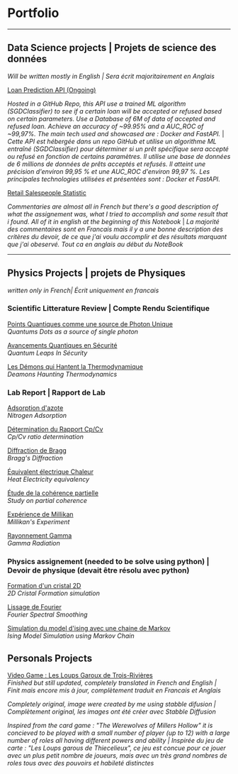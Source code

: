 # Portfolio

---

## Data Science projects | Projets de science des données
_Will be written mostly in English | Sera écrit majoritairement en Anglais_

[Loan Prediction API (Ongoing)](https://github.com/BERTPSYO/Loan_API_ML_Project)

_Hosted in a GitHub Repo, this API use a trained ML algorithm (SGDClassifier) to see if a certain loan will be accepted or refused based on certain parameters. Use a Database of 6M of data of accepted and refused loan. Achieve an accuracy of ~99.95% and a AUC_ROC of ~99,97%. The main tech used and showcased are : Docker and FastAPI._ | _Cette API est hébergée dans un repo GitHub et utilise un algorithme ML entraîné (SGDClassifier) pour déterminer si un prêt spécifique sera accepté ou refusé en fonction de certains paramètres. Il utilise une base de données de 6 millions de données de prêts acceptés et refusés. Il atteint une précision d'environ 99,95 % et une AUC_ROC d'environ 99,97 %. Les principales technologies utilisées et présentées sont : Docker et FastAPI._



[Retail Salespeople Statistic](https://colab.research.google.com/drive/19Lols8T9io12krZqG_ZwCL8GRgoPv0eq)

_Commentaries are almost all in French but there's a good description of what the assignement was, what I tried to accomplish and some result that i found. All of it in english at the beginning of this Notebook_ | _La majorité des commentaires sont en Francais mais il y a une bonne description des critères du devoir, de ce que j'ai voulu accomplir et des résultats marquant que j'ai obeservé. Tout ca en anglais au début du NoteBook_

---

## Physics Projects | projets de Physiques
_written only in French| Écrit uniquement en francais_


### Scientific Litterature Review | Compte Rendu Scientifique

[Points Quantiques comme une source de Photon Unique](/projects/Compte_Rendu/Compte_Rendu_2.pdf) \
_Quantums Dots as a source of single photon_ 

[Avancements Quantiques en Sécurité](/projects/Compte_Rendu/Compte_Rendu_2.pdf) \
_Quantum Leaps In Sécurity_ 

[Les Démons qui Hantent la Thermodynamique](/projects/Compte_Rendu/Compte_Rendu_3.pdf) \
_Deamons Haunting Thermodynamics_

### Lab Report | Rapport de Lab

[Adsorption d'azote](/projects/Rapport_de_Lab/Adsorption_d'azote.pdf) \
_Nitrogen Adsorption_

[Détermination du Rapport Cp/Cv](/projects/Rapport_de_Lab/Determination_du_rapport_CpCv.pdf) \
_Cp/Cv ratio determination_

[Diffraction de Bragg](/projects/Rapport_de_Lab/Diffraction_de_Bragg.pdf) \
_Bragg's Diffraction_

[Équivalent électrique Chaleur](/projects/Rapport_de_Lab/Équivalent_électrique_chaleur.pdf) \
_Heat Electricity equivalency_

[Étude de la cohérence partielle](/projects/Rapport_de_Lab/Étude_de_la_cohérence_partielle.pdf) \
_Study on partial coherence_

[Expérience de Millikan](/projects/Rapport_de_Lab/Experience_de_Millikan.pdf) \
_Millikan's Experiment_

[Rayonnement Gamma](/projects/Rapport_de_Lab/Rayonnement_Gamma.pdf) \
_Gamma Radiation_



### Physics assignement (needed to be solve using python) | Devoir de physique (devait être résolu avec python)


[Formation d'un cristal 2D](/projects/Python/2D_cristal/) \
_2D Cristal Formation simulation_


[Lissage de Fourier](/projects/Python/Fourrier_Smoothing/) \
_Fourier Spectral Smoothing_

[Simulation du model d'ising avec une chaine de Markov](/projects/Python/Ising_Model/) \
_Ising Model Simulation using Markov Chain_

## Personals Projects

[Video Game : Les Loups Garoux de Trois-Rivières](https://psy0.itch.io/the-werewolves-of-the-three-rivers) \
_Finished but still updated, completely translated in French and English | Finit mais encore mis à jour, complètement traduit en Francais et Anglais_ 

_Completely original, image were created by me using stabble difusion | Complètement original, les images ont été créer avec Stabble Diffusion_

_Inspired from the card game : "The Werewolves of Millers Hollow" it is concieved to be played with a small number of player (up to 12) with a large number of roles all having different powers and ability | Inspirée du jeu de carte : "Les Loups garous de Thiecelieux", ce jeu est concue pour ce jouer avec un plus petit nombre de joueurs, mais avec un très grand nombres de roles tous avec des pouvoirs et habileté distinctes_




